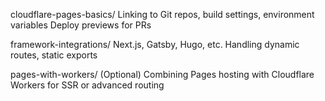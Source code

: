cloudflare-pages-basics/
Linking to Git repos, build settings, environment variables
Deploy previews for PRs

framework-integrations/
Next.js, Gatsby, Hugo, etc.
Handling dynamic routes, static exports

pages-with-workers/ (Optional)
Combining Pages hosting with Cloudflare Workers for SSR or advanced routing
